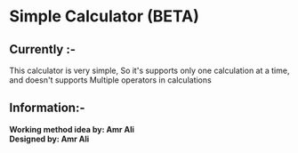 # Simple Calculator (BETA)

## Currently :-
 This calculator is very simple, So it's supports only one calculation at a time, 
 and doesn't supports Multiple operators in calculations

## Information:-
<b>Working method idea by:<b/> Amr Ali 
<br>
<b>Designed by:<b/> Amr Ali
